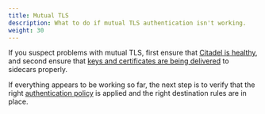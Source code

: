 ```yaml
---
title: Mutual TLS
description: What to do if mutual TLS authentication isn't working.
weight: 30
---
```


If you suspect problems with mutual TLS, first ensure that [Citadel is healthy](/docs/ops/security/repairing-citadel/), and
second ensure that [keys and certificates are being delivered](/docs/ops/security/keys-and-certs/) to sidecars properly.

If everything appears to be working so far, the next step is to verify that the right [authentication policy](/docs/tasks/security/authn-policy/) is applied and
the right destination rules are in place.
